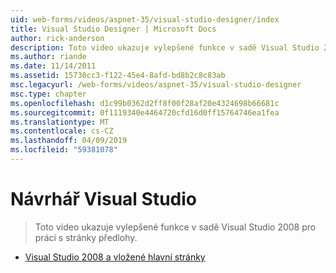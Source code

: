 ```yaml
---
uid: web-forms/videos/aspnet-35/visual-studio-designer/index
title: Visual Studio Designer | Microsoft Docs
author: rick-anderson
description: Toto video ukazuje vylepšené funkce v sadě Visual Studio 2008 pro práci s stránky předlohy.
ms.author: riande
ms.date: 11/14/2011
ms.assetid: 15730cc3-f122-45e4-8afd-bd8b2c8c83ab
msc.legacyurl: /web-forms/videos/aspnet-35/visual-studio-designer
msc.type: chapter
ms.openlocfilehash: d1c99b0362d2ff8f00f28af20e4324698b66681c
ms.sourcegitcommit: 0f1119340e4464720cfd16d0ff15764746ea1fea
ms.translationtype: MT
ms.contentlocale: cs-CZ
ms.lasthandoff: 04/09/2019
ms.locfileid: "59381078"
---
```

# <a name="visual-studio-designer"></a>Návrhář Visual Studio

> Toto video ukazuje vylepšené funkce v sadě Visual Studio 2008 pro práci s stránky předlohy.


- [Visual Studio 2008 a vložené hlavní stránky](visual-studio-2008-and-nested-masterpages.md)
